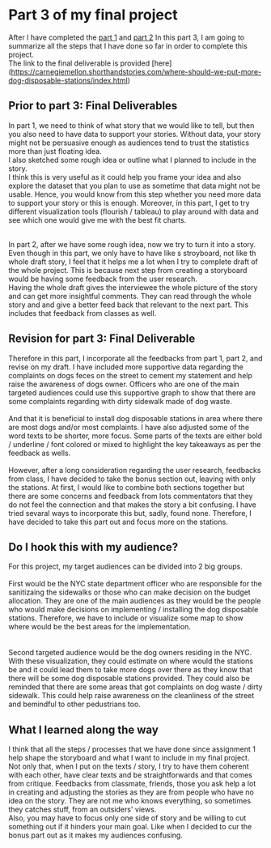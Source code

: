 # Part 3 of my final project
After I have completed the [part 1](https://mimi-vinaiphat.github.io/portfolio/final_project_1_mimi.html) and [part 2](https://mimi-vinaiphat.github.io/portfolio/final_project_2_mimi.html)
In this part 3, I am going to summarize all the steps that I have done so far in order to complete this project.
<br/> The link to the final deliverable is provided [here] (https://carnegiemellon.shorthandstories.com/where-should-we-put-more-dog-disposable-stations/index.html) 

## Prior to part 3: Final Deliverables
In part 1, we need to think of what story that we would like to tell, but then you also need to have data to support your stories.
Without data, your story might not be persuasive enough as audiences tend to trust the statistics more than just floating idea.
<br/> I also sketched some rough idea or outline what I planned to include in the story. 
<br/> I think this is very useful as it could help you frame your idea and also explore the dataset that you plan to use as sometime that data might not be usable.
Hence, you would know from this step whether you need more data to support your story or this is enough.
Moreover, in this part, I get to try different visualization tools (flourish / tableau) to play around with data and see which one would give me with the best fit charts.

<br/>
In part 2, after we have some rough idea, now we try to turn it into a story. 
<br/> Even though in this part, we only have to have like s stroyboard, not like th whole draft story, I feel that it helps me a lot when I try to complete draft of the whole project.
This is because next step from creating a storyboard would be having some feedback from the user research.
<br/> Having the whole draft gives the interviewee the whole picture of the story and can get more insightful comments. They can read through the whole story and and give a better feed back that relevant to the next part.
This includes that feedback from classes as well.

## Revision for part 3: Final Deliverable
Therefore in this part, I incorporate all the feedbacks from part 1, part 2, and revise on my draft.
I have included more supportive data regarding the complaints on dogs feces on the street to cement my statement and help raise the awareness of dogs owner. 
Officers who are one of the main targeted audiences could use this supportive graph to show that there are some complaints regarding with dirty sidewalk made of dog waste. 
<br/> 
<br/> And that it is beneficial to install dog disposable stations in area where there are most dogs and/or most complaints.
I have also adjusted some of the word texts to be shorter, more focus. 
Some parts of the texts are either bold / underline / font colored or mixed to highlight the key takeaways as per the feedback as wells.
<br/>
<br/> However, after a long consideration regarding the user research, feedbacks from class, I have decided to take the bonus section out, leaving with only the stations. At first, I would like to combine both sections together but there are some concerns and feedback from lots commentators that they do not feel the connection and that makes the story a bit confusing. I have tried sevaral ways to incorporate this but, sadly, found none. Therefore, I have decided to take this part out and focus more on the stations.

## Do I hook this with my audience?
For this project, my target audiences can be divided into 2 big groups.
<br/>
<br/>   First would be the NYC state department officer who are responsible for the sanitizaing the sidewalks or those who can make decision on the budget allocation. They are one of the main audiences as they would be the people who would make decisions on implementing / installing the dog disposable stations. Therefore, we have to include or visualize some map to show where would be the best areas for the implementation.
<br/>   
<br/> Second targeted audience would be the dog owners residing in the NYC. With these visualization, they could estimate on where would the stations be and it could lead them to take more dogs over there as they know that there will be some dog disposable stations provided. They could also be reminded that there are some areas that got complaints on dog waste / dirty sidewalk. This could help raise awareness on the cleanliness of the street and bemindful to other pedustrians too.
<br/> 

## What I learned along the way
I think that all the steps / processes that we have done since assignment 1 help shape the storyboard and what I want to include in my final project.
Not only that, when I put on the texts / story, I try to have them coherent with each other, have clear texts and be straightforwards and that comes from critique. 
Feedbacks from classmate, friends, those you ask help a lot in creating and adjusting the stories as they are from people who have no idea on the story. They are not me who knows everything, so sometimes they catches stuff, from an outsiders' views.
<br/> Also, you may have to focus only one side of story and be willing to cut something out if it hinders your main goal. 
Like when I decided to cur the bonus part out as it makes my audiences confusing.
